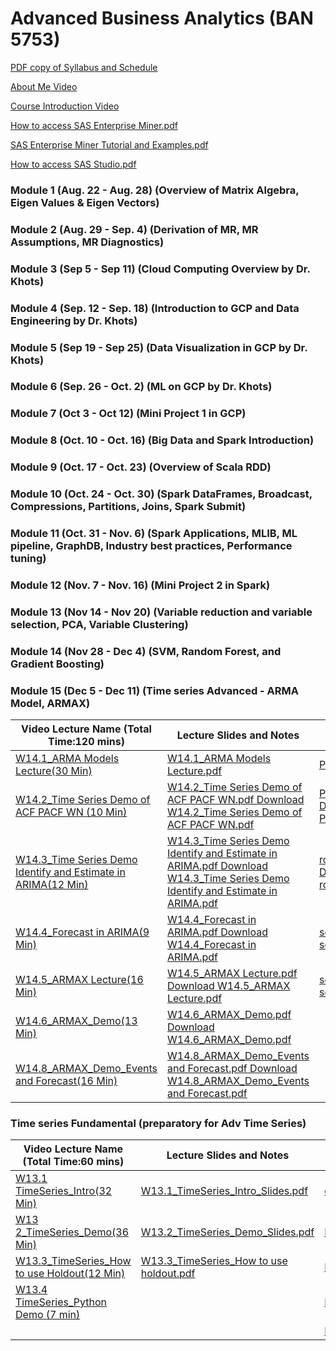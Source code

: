 # Advanced Business Analytics (BAN 5753) 

[PDF copy of Syllabus and Schedule ](https://github.com/mosesmarin/MSBAnDS/blob/main/BAN-5753/Fall22_BAN%205753_OL%20and%20NOLSyllabus_Tentative.pdf)

[About Me Video](https://youtu.be/b5BKm-xoPEU)


[Course Introduction Video](https://youtu.be/ts34kkq85v8)

[How to access SAS Enterprise Miner.pdf](https://github.com/mosesmarin/MSBAnDS/blob/main/BAN-5753/How%20to%20access%20SAS%20Enterprise%20Miner.pdf)

[SAS Enterprise Miner Tutorial and Examples.pdf](https://github.com/mosesmarin/MSBAnDS/blob/main/BAN-5753/SAS%20Enterprise%20Miner%20Tutorial%20and%20Examples.pdf)

[How to access SAS Studio.pdf](https://github.com/mosesmarin/MSBAnDS/blob/main/BAN-5753/How%20to%20access%20SAS%20Studio-1.pdf)


### Module 1 (Aug. 22 - Aug. 28) (Overview of Matrix Algebra, Eigen Values & Eigen Vectors)




###  Module 2 (Aug. 29 - Sep. 4) (Derivation of MR, MR Assumptions, MR Diagnostics)


###  Module 3 (Sep 5 - Sep 11) (Cloud Computing Overview by Dr. Khots)



### Module 4 (Sep. 12 - Sep. 18) (Introduction to GCP and Data Engineering by Dr. Khots)



### Module 5 (Sep 19 - Sep 25) (Data Visualization in GCP by Dr. Khots)



### Module 6 (Sep. 26 - Oct. 2) (ML on GCP by Dr. Khots)



### Module 7 (Oct 3 - Oct 12) (Mini Project 1 in GCP)


###  Module 8 (Oct. 10 - Oct. 16) (Big Data and Spark Introduction)


### Module 9 (Oct. 17 - Oct. 23) (Overview of Scala RDD)


### Module 10 (Oct. 24 - Oct. 30) (Spark DataFrames, Broadcast, Compressions, Partitions, Joins, Spark Submit)



###  Module 11 (Oct. 31 - Nov. 6) (Spark Applications, MLIB, ML pipeline, GraphDB, Industry best practices, Performance tuning)



###  Module 12 (Nov. 7 - Nov. 16) (Mini Project 2 in Spark)



### Module 13 (Nov 14 - Nov 20) (Variable reduction and variable selection, PCA, Variable Clustering)


###  Module 14 (Nov 28 - Dec 4) (SVM, Random Forest, and Gradient Boosting)


### Module 15 (Dec 5 - Dec 11) (Time series Advanced - ARMA Model, ARMAX)

|Video Lecture Name (Total Time:120  mins) |	Lecture Slides and Notes 	| Data, SAS Code Files|Python & R Files|
| ----------- | ----------- | ----------- | ----------- |
| [W14.1_ARMA Models Lecture(30 Min)](https://youtu.be/ucbRpXiDueQ) | [W14.1_ARMA Models Lecture.pdf]()| [Program1_ARIMA_Models.sas]()|  [BAN_5753_F21_Week14_ARIMA_R_Code.pdf]() |
|[W14.2_Time Series Demo of ACF PACF WN (10 Min)](https://youtu.be/5yKhpUQ5b9k)|[W14.2_Time Series Demo of ACF PACF WN.pdf Download W14.2_Time Series Demo of ACF PACF WN.pdf]()|[Program2_ARIMA_Models.sas Download Program2_ARIMA_Models.sas]()|[BAN_5753_F21_Week14_ARIMAX_R_Code.pdf Download BAN_5753_F21_Week14_ARIMAX_R_Code.pdf]()|
|[W14.3_Time Series Demo Identify and Estimate in ARIMA(12 Min)](https://youtu.be/JZLnSUfCjM0)|[W14.3_Time Series Demo Identify and Estimate in ARIMA.pdf Download W14.3_Time Series Demo Identify and Estimate in ARIMA.pdf]()|[roseseries.sas7bdat Download roseseries.sas7bdat]()|[BAN5753_F21_Week14_Python_Code.pdf Download BAN5753_F21_Week14_Python_Code.pdf]()|
|[W14.4_Forecast in ARIMA(9 Min)](https://youtu.be/AlI_NhY8Jeo)|[W14.4_Forecast in ARIMA.pdf Download W14.4_Forecast in ARIMA.pdf]()|[solarpv_f.sas7bdat Download solarpv_f.sas7bdat]()|[BAN5753_F21_Week14_Prophet_Basic_Python_Code.pdf Download BAN5753_F21_Week14_Prophet_Basic_Python_Code.pdf]()|
|[W14.5_ARMAX Lecture(16 Min)](https://youtu.be/0WbUuL_v9iU)|[W14.5_ARMAX Lecture.pdf Download W14.5_ARMAX Lecture.pdf]()|[solarpv.sas7bdat Download solarpv.sas7bdat]()||
|[W14.6_ARMAX_Demo(13 Min)](https://youtu.be/pBgpiZN5JEs)|[W14.6_ARMAX_Demo.pdf Download W14.6_ARMAX_Demo.pdf]()|||
|[W14.8_ARMAX_Demo_Events and Forecast(16 Min)]()|[W14.8_ARMAX_Demo_Events and Forecast.pdf Download W14.8_ARMAX_Demo_Events and Forecast.pdf]()|||





### Time series Fundamental (preparatory for Adv Time Series)

|Video Lecture Name (Total Time:60  mins) |	Lecture Slides and Notes 	| Data, SAS, R, Python Code Files|
| ----------- | ----------- | ----------- |
|[W13.1 TimeSeries_Intro(32 Min)](https://youtu.be/0YDmGFnyqNs) |	[W13.1_TimeSeries_Intro_Slides.pdf](https://github.com/mosesmarin/MSBAnDS/blob/main/BAN-5753/W13.1_TimeSeries_Intro_Slides.pdf) | [ecommerce.sas7bdat](https://github.com/mosesmarin/MSBAnDS/blob/main/BAN-5753/ecommerce.sas7bdat)|
|[W13 2_TimeSeries_Demo(36 Min)](https://youtu.be/BOuLPXxogu0)  |	[W13.2_TimeSeries_Demo_Slides.pdf](https://github.com/mosesmarin/MSBAnDS/blob/main/BAN-5753/W13.2_TimeSeries_Demo_Slides.pdf)  | [Program1_ESM_Models.sas](https://github.com/mosesmarin/MSBAnDS/blob/main/BAN-5753/Program1_ESM_Models.sas)|
|[W13.3_TimeSeries_How to use Holdout(12 Min)](https://youtu.be/TSwe-Jn-zK0) |	[W13.3_TimeSeries_How to use holdout.pdf](https://github.com/mosesmarin/MSBAnDS/blob/main/BAN-5753/W13.3_TimeSeries_How%20to%20use%20holdout.pdf) |	[Program2_ESM_Models.sas](https://github.com/mosesmarin/MSBAnDS/blob/main/BAN-5753/Program2_ESM_Models.sas)|
|[W13.4 TimeSeries_Python Demo (7 min)](https://youtu.be/sSroqNNbgEY)   |	                                |[BAN5753_Week13_Python_Code.pdf](https://github.com/mosesmarin/MSBAnDS/blob/main/BAN-5753/BAN5753_Week13_Python_Code.pdf) | 
|                                            |                                 | [BAN5753_Week13_ R_Code.pdf](https://github.com/mosesmarin/MSBAnDS/blob/main/BAN-5753/BAN5753_Week13_%20R_Code.pdf) |





